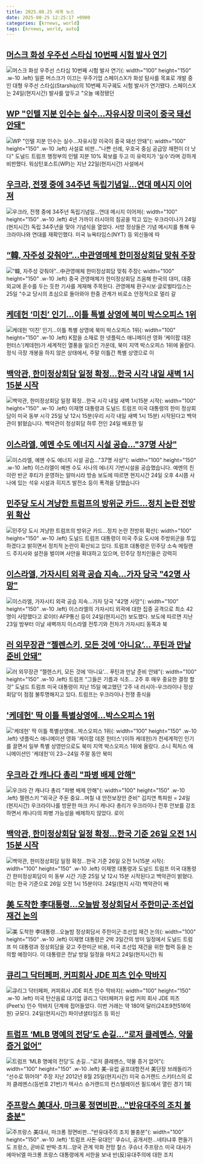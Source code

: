 ```yaml
---
title: 2025.08.25 세계 뉴스
date: 2025-08-25 12:25:17 +0900
categories: [krnews, world]
tags: [krnews, world, auto]
---
```

## [머스크 화성 우주선 스타십 10번째 시험 발사 연기](https://n.news.naver.com/mnews/article/448/0000551932)

![머스크 화성 우주선 스타십 10번째 시험 발사 연기](https://mimgnews.pstatic.net/image/origin/448/2025/08/25/551932.jpg?type=nf220_150){: width="100" height="150" .w-10 .left}
일론 머스크가 이끄는 우주기업 스페이스X가 화성 탐사를 목표로 개발 중인 대형 우주선 스타십(Starship)의 10번째 지구궤도 시험 발사가 연기됐다. 스페이스X는 24일(현지시간) 발사를 앞두고 "오늘 예정됐던

## [WP "인텔 지분 인수는 실수…자유시장 미국이 중국 돼선 안돼"](https://n.news.naver.com/mnews/article/001/0015583480)

![WP "인텔 지분 인수는 실수…자유시장 미국이 중국 돼선 안돼"](https://mimgnews.pstatic.net/image/origin/001/2025/08/24/15583480.jpg?type=nf220_150){: width="100" height="150" .w-10 .left}
사설로 비판…"나쁜 선례, 우호국 중심 공급망 재편이 더 낫다" 도널드 트럼프 행정부의 인텔 지분 10% 확보를 두고 미 유력지가 '실수'라며 강하게 비판했다. 워싱턴포스트(WP)는 지난 22일(현지시간) 사설에서

## [우크라, 전쟁 중에 34주년 독립기념일...연대 메시지 이어져](https://n.news.naver.com/mnews/article/014/0005395864)

![우크라, 전쟁 중에 34주년 독립기념일...연대 메시지 이어져](https://mimgnews.pstatic.net/image/origin/014/2025/08/25/5395864.jpg?type=nf220_150){: width="100" height="150" .w-10 .left}
4년 가까이 러시아의 침공을 막고 있는 우크라이나가 24일(현지시간) 독립 34주년을 맞아 기념식을 열었다. 서방 정상들은 기념 메시지를 통해 우크라이나와 연대를 재확인했다. 미국 뉴욕타임스(NYT) 등 외신들에 따

## [“韓, 자주성 갖춰야”…中관영매체 한미정상회담 맞춰 주장](https://n.news.naver.com/mnews/article/029/0002977613)

![“韓, 자주성 갖춰야”…中관영매체 한미정상회담 맞춰 주장](https://mimgnews.pstatic.net/image/origin/029/2025/08/25/2977613.jpg?type=nf220_150){: width="100" height="150" .w-10 .left}
중국 관영매체가 한미정상회담 즈음해 한국의 대미, 대중 외교에 훈수를 두는 듯한 기사를 게재해 주목된다. 관영매체 환구시보·글로벌타임스는 25일 “수교 당시의 초심으로 돌아와야 한중 관계가 비로소 안정적으로 멀리 갈

## [케데헌 ‘미친’ 인기…이틀 특별 상영에 북미 박스오피스 1위](https://n.news.naver.com/mnews/article/023/0003925074)

![케데헌 ‘미친’ 인기…이틀 특별 상영에 북미 박스오피스 1위](https://mimgnews.pstatic.net/image/origin/023/2025/08/25/3925074.jpg?type=nf220_150){: width="100" height="150" .w-10 .left}
K팝을 소재로 한 넷플릭스 애니메이션 영화 ‘케이팝 데몬 헌터스’(케데헌)가 세계적인 열풍을 일으킨 가운데, 북미 지역 박스오피스 1위에 올랐다. 정식 극장 개봉을 하지 않은 상태에서, 주말 이틀간 특별 상영으로 이

## [백악관, 한미정상회담 일정 확정…한국 시각 내일 새벽 1시15분 시작](https://n.news.naver.com/mnews/article/056/0012015364)

![백악관, 한미정상회담 일정 확정…한국 시각 내일 새벽 1시15분 시작](https://mimgnews.pstatic.net/image/origin/056/2025/08/25/12015364.jpg?type=nf220_150){: width="100" height="150" .w-10 .left}
이재명 대통령과 도널드 트럼프 미국 대통령의 한미 정상회담이 미국 동부 시각 25일 낮 12시 15분(우리 시각 내일 새벽 1시 15분) 시작된다고 백악관이 밝혔습니다. 백악관이 정상회담 하루 전인 24일 배포한 일

## [이스라엘, 예멘 수도 에너지 시설 공습…"37명 사상"](https://n.news.naver.com/mnews/article/422/0000774059)

![이스라엘, 예멘 수도 에너지 시설 공습…"37명 사상"](https://mimgnews.pstatic.net/image/origin/422/2025/08/25/774059.jpg?type=nf220_150){: width="100" height="150" .w-10 .left}
이스라엘이 예멘 수도 사나의 에너지 기반시설을 공습했습니다. 예멘의 친이란 반군 후티가 운영하는 알마시라 방송 보도에 따르면 현지시간 24일 오후 4시쯤 사나에 있는 석유 시설과 히지즈 발전소 등이 폭격을 당했습니다

## [민주당 도시 겨냥한 트럼프의 방위군 카드…정치 논란 전방위 확산](https://n.news.naver.com/mnews/article/014/0005395896)

![민주당 도시 겨냥한 트럼프의 방위군 카드…정치 논란 전방위 확산](https://mimgnews.pstatic.net/image/origin/014/2025/08/25/5395896.jpg?type=nf220_150){: width="100" height="150" .w-10 .left}
도널드 트럼프 대통령이 미국 주요 도시에 주방위군을 투입하겠다고 밝히면서 정치적 논란이 확산되고 있다. 트럼프 대통령은 민주당 소속 메릴랜드 주지사와 설전을 벌이며 사안을 확대하고 있으며, 민주당 정치인들은 강력히

## [이스라엘, 가자시티 외곽 공습 지속…가자 당국 "42명 사망"](https://n.news.naver.com/mnews/article/421/0008445543)

![이스라엘, 가자시티 외곽 공습 지속…가자 당국 "42명 사망"](https://mimgnews.pstatic.net/image/origin/421/2025/08/25/8445543.jpg?type=nf220_150){: width="100" height="150" .w-10 .left}
이스라엘의 가자시티 외곽에 대한 집중 공격으로 최소 42명이 사망했다고 로이터·AFP통신 등이 24일(현지시간) 보도했다. 보도에 따르면 지난 23일 밤부터 이날 새벽까지 이스라엘 전투기와 전차가 가자시티 동쪽과 북

## [러 외무장관 “젤렌스키, 모든 것에 ‘아니요’… 푸틴과 만날 준비 안돼”](https://n.news.naver.com/mnews/article/023/0003925025)

![러 외무장관 “젤렌스키, 모든 것에 ‘아니요’… 푸틴과 만날 준비 안돼”](https://mimgnews.pstatic.net/image/origin/023/2025/08/25/3925025.jpg?type=nf220_150){: width="100" height="150" .w-10 .left}
트럼프 “그들은 기름과 식초… 2주 후 매우 중요한 결정 할 것” 도널드 트럼프 미국 대통령이 지난 15일 예고했던 ‘2주 내 러시아-우크라이나 정상회담’이 점점 불투명해지고 있다. 트럼프는 우크라이나 전쟁 종식을

## ['케데헌' 딱 이틀 특별상영에...박스오피스 1위](https://n.news.naver.com/mnews/article/215/0001221153)

!['케데헌' 딱 이틀 특별상영에...박스오피스 1위](https://mimgnews.pstatic.net/image/origin/215/2025/08/25/1221153.jpg?type=nf220_150){: width="100" height="150" .w-10 .left}
넷플릭스 애니메이션 영화 '케이팝 데몬 헌터스'(이하 케데헌)가 전세계적인 인기를 끌면서 일부 특별 상영만으로도 북미 지역 박스오피스 1위에 올랐다. 소니 픽처스 애니메이션인 '케데헌'이 23∼24일 주말 동안 북미

## [우크라 간 캐나다 총리 "파병 배제 안해"](https://n.news.naver.com/mnews/article/001/0015583693)

![우크라 간 캐나다 총리 "파병 배제 안해"](https://mimgnews.pstatic.net/image/origin/001/2025/08/25/15583693.jpg?type=nf220_150){: width="100" height="150" .w-10 .left}
젤렌스키 "외국군 주둔 중요…며칠 내 안전보장안 준비" 김지연 특파원 = 24일(현지시간) 우크라이나를 방문한 마크 카니 캐나다 총리가 우크라이나 전후 안보를 강조하면서 캐나다의 파병 가능성을 배제하지 않았다. 로이

## [백악관, 한미정상회담 일정 확정…한국 기준 26일 오전 1시15분 시작](https://n.news.naver.com/mnews/article/366/0001102678)

![백악관, 한미정상회담 일정 확정…한국 기준 26일 오전 1시15분 시작](https://mimgnews.pstatic.net/image/origin/366/2025/08/25/1102678.jpg?type=nf220_150){: width="100" height="150" .w-10 .left}
이재명 대통령과 도널드 트럼프 미국 대통령 간 한미정상회담이 미 동부 시간 기준 25일 낮 12시 15분 시작된다고 백악관이 밝혔다. 이는 한국 기준으로 26일 오전 1시 15분이다. 24일(현지 시각) 백악관이 배

## [美 도착한 李대통령…오늘밤 정상회담서 주한미군·조선업 재건 논의](https://n.news.naver.com/mnews/article/123/0002366536)

![美 도착한 李대통령…오늘밤 정상회담서 주한미군·조선업 재건 논의](https://mimgnews.pstatic.net/image/origin/123/2025/08/25/2366536.jpg?type=nf220_150){: width="100" height="150" .w-10 .left}
이재명 대통령은 2박 3일간의 방미 일정에서 도널드 트럼프 미 대통령과 정상회담을 갖고 주한미군 비용, 미국 조선업 재건을 위한 협력 등을 논의할 예정이다. 이 대통령은 전날 방일 일정을 마치고 24일(현지시간) 워

## [큐리그 닥터페퍼, 커피회사 JDE 피츠 인수 막바지](https://n.news.naver.com/mnews/article/092/0002387426)

![큐리그 닥터페퍼, 커피회사 JDE 피츠 인수 막바지](https://mimgnews.pstatic.net/image/origin/092/2025/08/25/2387426.jpg?type=nf220_150){: width="100" height="150" .w-10 .left}
미국 탄산음료 대기업 큐리그 닥터페퍼가 유럽 커피 회사 JDE 피츠(Peet’s) 인수 막바지 단계에 접어들었다. 이번 거래는 약 180억 달러(24조9천516억원) 규모다. 24일(현지시간) 파이낸셜타임즈 등 외신

## [트럼프 ‘MLB 명예의 전당’도 손길…“로저 클레멘스, 약물 증거 없어”](https://n.news.naver.com/mnews/article/016/0002518568)

![트럼프 ‘MLB 명예의 전당’도 손길…“로저 클레멘스, 약물 증거 없어”](https://mimgnews.pstatic.net/image/origin/016/2025/08/25/2518568.jpg?type=nf220_150){: width="100" height="150" .w-10 .left}
美-유럽 골프대항전서 美단장 브래들리가 “선수로 뛰어야” 주장 지난 2012년 8월 25일(현지시간) 미국 슈거랜드 스키터스의 로저 클레멘스(등번호 21번)가 텍사스 슈거랜드의 컨스텔레이션 필드에서 열린 경기 1회

## [주프랑스 美대사, 마크롱 정면비판…"반유대주의 조치 불충분"](https://n.news.naver.com/mnews/article/001/0015583940)

![주프랑스 美대사, 마크롱 정면비판…"반유대주의 조치 불충분"](https://mimgnews.pstatic.net/image/origin/001/2025/08/25/15583940.jpg?type=nf220_150){: width="100" height="150" .w-10 .left}
'트럼프 사돈·유대인' 쿠슈너, 공개서한…네타냐후 편들기도 프랑스, 곧바로 반박·초치…양국 관계 악화 전망 찰스 쿠슈너 주프랑스 미국 대사가 에마뉘엘 마크롱 프랑스 대통령에게 서한을 보내 반(反)유대주의에 대한 조치

